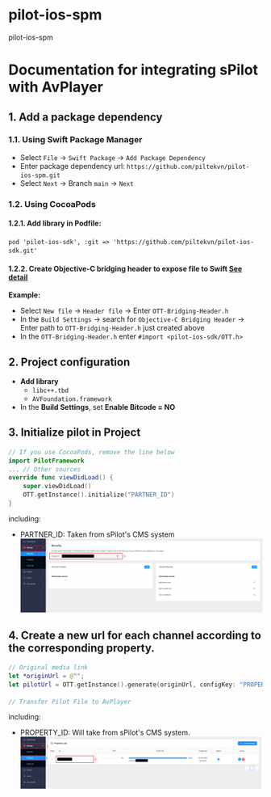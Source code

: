 # pilot-ios-spm

pilot-ios-spm

# Documentation for integrating sPilot with AvPlayer

## 1. Add a package dependency

### 1.1. Using Swift Package Manager

- Select `File` → `Swift Package` → `Add Package Dependency`
- Enter package dependency url: `https://github.com/piltekvn/pilot-ios-spm.git`
- Select `Next` → Branch `main` → `Next`

### 1.2. Using CocoaPods

#### 1.2.1. Add library in Podfile:

`pod 'pilot-ios-sdk', :git => 'https://github.com/piltekvn/pilot-ios-sdk.git'`

#### 1.2.2. Create Objective-C bridging header to expose file to Swift [See detail](https://developer.apple.com/documentation/swift/importing-objective-c-into-swift)

**Example:**

- Select `New file` → `Header file` → Enter `OTT-Bridging-Header.h`
- In the `Build Settings` → search for `Objective-C Bridging Header` → Enter path to `OTT-Bridging-Header.h` just created above
- In the `OTT-Bridging-Header.h` enter `#import <pilot-ios-sdk/OTT.h>`

## 2. Project configuration

- **Add library**
  - `libc++.tbd`
  - `AVFoundation.framework`
- In the **Build Settings**, set **Enable Bitcode = NO**

## 3. Initialize pilot in Project

```swift
// If you use CocoaPods, remove the line below
import PilotFramework
... // Other sources
override func viewDidLoad() {
	super.viewDidLoad()
	OTT.getInstance().initialize("PARTNER_ID")
}
```

including:

- PARTNER_ID: Taken from sPilot's CMS system
  ![Get Partner Id from CMS](./assets/partner_id.png 'Partner Id')

## 4. Create a new url for each channel according to the corresponding property.

```swift
// Original media link
let *originUrl = @"";
let pilotUrl = OTT.getInstance().generate(originUrl, configKey: "PROPERTY_ID")

// Transfer Pilot File to AvPlayer
```

including:

- PROPERTY_ID: Will take from sPilot's CMS system.
  ![Get Property Id from CMS](./assets/property_id.png 'Property Id')
